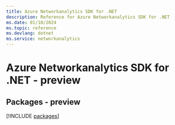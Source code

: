 ```yaml
---
title: Azure Networkanalytics SDK for .NET
description: Reference for Azure Networkanalytics SDK for .NET
ms.date: 01/10/2024
ms.topic: reference
ms.devlang: dotnet
ms.service: networkanalytics
---
```

# Azure Networkanalytics SDK for .NET - preview
## Packages - preview
[!INCLUDE [packages](networkanalytics-index.md)]